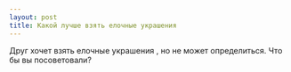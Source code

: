 ```yaml
---
layout: post 
title: Какой лучше взять елочные украшения 
--- 
```

Друг хочет взять елочные украшения , но не может определиться. Что бы вы посоветовали?